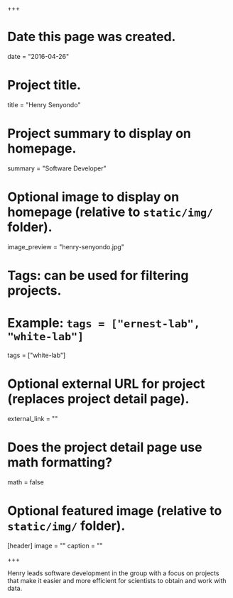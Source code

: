 +++
# Date this page was created.
date = "2016-04-26"

# Project title.
title = "Henry Senyondo"

# Project summary to display on homepage.
summary = "Software Developer"

# Optional image to display on homepage (relative to `static/img/` folder).
image_preview = "henry-senyondo.jpg"

# Tags: can be used for filtering projects.
# Example: `tags = ["ernest-lab", "white-lab"]`
tags = ["white-lab"]

# Optional external URL for project (replaces project detail page).
external_link = ""

# Does the project detail page use math formatting?
math = false

# Optional featured image (relative to `static/img/` folder).
[header]
image = ""
caption = ""

+++

Henry leads software development in the group with a focus on projects that make it easier and more efficient for scientists to obtain and work with data.